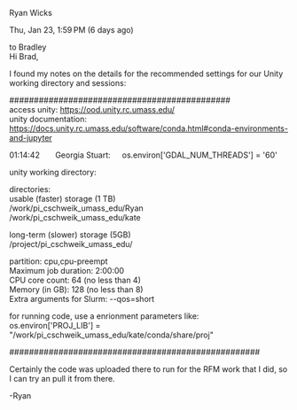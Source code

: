 Ryan Wicks
	
Thu, Jan 23, 1:59 PM (6 days ago)
	
to Bradley  
Hi Brad,

   I found my notes on the details for the recommended settings for our Unity working directory and sessions:  

#############################################  
access unity: https://ood.unity.rc.umass.edu/  
unity documentation: https://docs.unity.rc.umass.edu/software/conda.html#conda-environments-and-jupyter  

01:14:42    Georgia Stuart:   os.environ['GDAL_NUM_THREADS'] = '60'  


unity working directory:  

directories:  
usable (faster) storage (1 TB)  
/work/pi_cschweik_umass_edu/Ryan  
/work/pi_cschweik_umass_edu/kate  


long-term (slower) storage (5GB)  
/project/pi_cschweik_umass_edu/  


partition: cpu,cpu-preempt  
Maximum job duration: 2:00:00  
CPU core count: 64 (no less than 4)  
Memory (in GB): 128 (no less than 8)  
Extra arguments for Slurm: --qos=short  

for running code, use a enrionment parameters like:  
os.environ['PROJ_LIB'] = "/work/pi_cschweik_umass_edu/kate/conda/share/proj"  

###################################################  

Certainly the code was uploaded there to run for the RFM work that I did, so I can try an pull it from there.  

-Ryan
